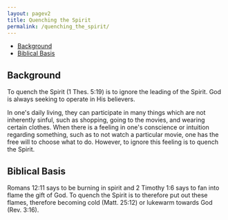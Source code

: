 ```yaml
---
layout: pagev2
title: Quenching the Spirit
permalink: /quenching_the_spirit/
---
```

- [Background](#background)
- [Biblical Basis](#biblical-basis)

## Background

To quench the Spirit (1 Thes. 5:19) is to ignore the leading of the Spirit. God is always seeking to operate in His believers. 

In one's daily living, they can participate in many things which are not inherently sinful, such as shopping, going to the movies, and wearing certain clothes. When there is a feeling in one's conscience or intuition regarding something, such as to not watch a particular movie, one has the free will to choose what to do. However, to ignore this feeling is to quench the Spirit.

## Biblical Basis

Romans 12:11 says to be burning in spirit and 2 Timothy 1:6 says to fan into flame the gift of God. To quench the Spirit is to therefore put out these flames, therefore becoming cold (Matt. 25:12) or lukewarm towards God (Rev. 3:16).